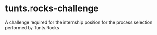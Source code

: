 # tunts.rocks-challenge
A challenge required for the internship position for the process selection performed by Tunts.Rocks
